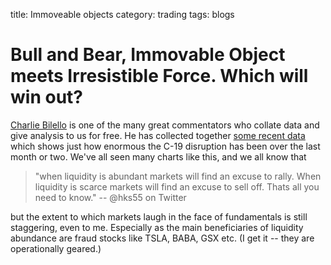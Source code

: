 title: Immoveable objects
category: trading
tags: blogs


# Bull and Bear, Immovable Object meets Irresistible Force. Which will win out?

[Charlie Bilello](https://compoundadvisors.com) is one of the many
great commentators who collate data and give analysis to us for free. 
He has collected together [some recent data](/2020/dazed-and-confused) which shows just how enormous the C-19 disruption
has been over the last month or two. 
We've all seen many charts like this, and we all know that 
>"when liquidity is abundant markets will find an excuse to rally. When liquidity is scarce markets will find an excuse to sell off. Thats all you need to know." -- @hks55 on Twitter

but the extent to which markets laugh in the face of fundamentals is still staggering, even to me. 
Especially as the main beneficiaries of liquidity abundance are fraud stocks like TSLA, BABA, GSX etc. (I get it -- they are operationally geared.)

